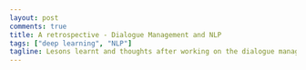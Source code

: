 ```yaml
---
layout: post
comments: true
title: A retrospective - Dialogue Management and NLP
tags: ["deep learning", "NLP"]
tagline: Lesons learnt and thoughts after working on the dialogue management model
---
```

